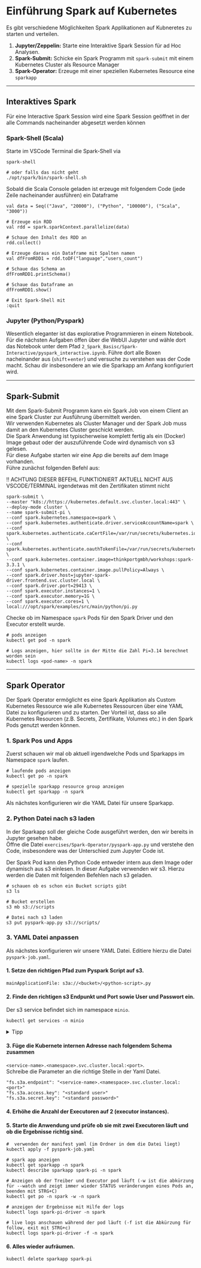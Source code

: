 # Einführung Spark auf Kubernetes

Es gibt verschiedene Möglichkeiten Spark Applikationen auf Kubneretes
zu starten und verteilen.

1. **Jupyter/Zeppelin:** Starte eine Interaktive Spark Session für ad Hoc Analysen.
2. **Spark-Submit:** Schicke ein Spark Programm mit `spark-submit` mit einem Kubernetes Cluster als Resource Manager
3. **Spark-Operator:** Erzeuge mit einer speziellen Kubernetes Resource eine `sparkapp`
---------------------------
## Interaktives Spark

Für eine Interactive Spark Session wird eine Spark Session geöffnet in der alle Commands nacheinander abgesetzt werden können

### Spark-Shell (Scala)

Starte im VSCode Terminal die Spark-Shell via

```
spark-shell

# oder falls das nicht geht
./opt/spark/bin/spark-shell.sh
```

Sobald die Scala Console geladen ist erzeuge mit folgendem Code (jede Zeile nacheinander ausführen) ein Dataframe

```
val data = Seq(("Java", "20000"), ("Python", "100000"), ("Scala", "3000"))

# Erzeuge ein RDD
val rdd = spark.sparkContext.parallelize(data)

# Schaue den Inhalt des RDD an
rdd.collect()

# Erzeuge daraus ein Dataframe mit Spalten namen
val dfFromRDD1 = rdd.toDF("language","users_count")

# Schaue das Schema an
dfFromRDD1.printSchema()

# Schaue das Dataframe an
dfFromRDD1.show()

# Exit Spark-Shell mit
:quit
```

### Jupyter (Python/Pyspark)

Wesentlich eleganter ist das explorative Programmieren in einem Notebook. Für die nächsten Aufgaben öffen über die WebUI Jupyter und wähle dort das Notebook unter dem Pfad `2_Spark_Basisc/Spark-Interactive/pyspark_interactive.ipynb`. Führe dort alle Boxen nacheinander aus (`shift`+`enter`) und versuche zu verstehen was der Code macht.
Schau dir insbesondere an wie die Sparkapp am Anfang konfiguriert wird.

---------------------------
## Spark-Submit

Mit dem Spark-Submit Programm kann ein Spark Job von einem Client an eine Spark Cluster zur Ausführung übermittelt werden.<br>
Wir verwenden Kubernetes als Cluster Manager und der Spark Job muss damit an den Kubernetes Cluster geschickt werden.<br>
Die Spark Anwendung ist typischerweise komplett fertig als ein (Docker) Image gebaut oder der auszuführende Code wird dynamisch von s3 gelesen. <br> 
Für diese Aufgabe starten wir eine App die bereits auf dem Image vorhanden.<br>
Führe zunächst folgenden Befehl aus:

!! ACHTUNG DIESER BEFEHL FUNKTIONIERT AKTUELL NICHT AUS VSCODE/TERMINAL irgendetwas mit den Zertifikaten stimmt nicht

```
spark-submit \
--master "k8s://https://kubernetes.default.svc.cluster.local:443" \
--deploy-mode cluster \
--name spark-submit-pi \
--conf spark.kubernetes.namespace=spark \
--conf spark.kubernetes.authenticate.driver.serviceAccountName=spark \
--conf spark.kubernetes.authenticate.caCertFile=/var/run/secrets/kubernetes.io/serviceaccount/ca.crt \
--conf spark.kubernetes.authenticate.oauthTokenFile=/var/run/secrets/kubernetes.io/serviceaccount/token \
--conf spark.kubernetes.container.image=thinkportgmbh/workshops:spark-3.3.1 \
--conf spark.kubernetes.container.image.pullPolicy=Always \
--conf spark.driver.host=jupyter-spark-driver.frontend.svc.cluster.local \
--conf spark.driver.port=29413 \
--conf spark.executor.instances=1 \
--conf spark.executor.memory=1G \
--conf spark.executor.cores=1 \
local:///opt/spark/examples/src/main/python/pi.py
```

Checke ob im Namespace `spark` Pods für den Spark Driver und den Executor erstellt wurde.
 <br>
```
# pods anzeigen
kubectl get pod -n spark

# Logs anzeigen, hier sollte in der Mitte die Zahl Pi=3.14 berechnet worden sein
kubectl logs <pod-name> -n spark
```
---------------------------
## Spark Operator

Der Spark Operator ermöglicht es eine Spark Applikation als Custom Kubernetes Ressource wie alle Kubernetes Ressourcen über eine YAML Datei zu konfigurieren und zu starten. Der Vorteil ist, dass so alle Kubernetes Resourcen (z.B. Secrets, Zertifikate, Volumes etc.) in den Spark Pods genutzt werden können.

### 1. Spark Pos und Apps

Zuerst schauen wir mal ob aktuell irgendwelche Pods und Sparkapps im Namespace `spark` laufen.

```
# laufende pods anzeigen
kubectl get po -n spark

# spezielle sparkapp resource group anzeigen
kubectl get sparkapp -n spark
```

Als nächstes konfigurieren wir die YAML Datei für unsere Sparkapp.

### 2. Python Datei nach s3 laden

In der Sparkapp soll der gleiche Code ausgeführt werden, den wir bereits in Jupyter gesehen habe. <br>
Öffne die Datei `exercises/Spark-Operator/pyspark-app.py` und verstehe den Code, insbesondere was der Unterschied zum Jupyter Code ist.

Der Spark Pod kann den Python Code entweder intern aus dem Image oder dynamisch aus s3 einlesen. In dieser Aufgabe verwenden wir s3. Hierzu werden die Daten mit folgenden Befehlen nach s3 geladen.

```
# schauen ob es schon ein Bucket scripts gibt
s3 ls

# Bucket erstellen
s3 mb s3://scripts

# Datei nach s3 laden
s3 put pyspark-app.py s3://scripts/
```

### 3. YAML Datei anpassen

Als nächstes konfigurieren wir unsere YAML Datei.
Editiere hierzu die Datei `pyspark-job.yaml`.

#### 1. Setze den richtigen Pfad zum Pyspark Script auf s3.

```
mainApplicationFile: s3a://<bucket>/<python-script>.py
```

#### 2. Finde den richtigen s3 Endpunkt und Port sowie User und Passwort ein.
   Der s3 service befindet sich im namespace `minio`.

```
kubectl get services -n minio
```

<details>
<summary>Tipp</summary>
<p>

Der Service heißt `minio`.

</details>
</p>


#### 3. Füge die Kubernete internen Adresse nach folgendem Schema zusammen
   `<service-name>.<namespace>.svc.cluster.local:<port>`. <br>
   Schreibe die Parameter an die richtige Stelle in der Yaml Datei.

```
"fs.s3a.endpoint": "<service-name>.<namespace>.svc.cluster.local:<port>"
"fs.s3a.access.key": "<standard user>"
"fs.s3a.secret.key": "<standard password>"
```

#### 4. Erhöhe die Anzahl der Executoren auf 2 (executor instances).

#### 5. Starte die Anwendung und prüfe ob sie mit zwei Executoren läuft und ob die Ergebnisse richtig sind.

```
#  verwenden der manifest yaml (im Ordner in dem die Datei liegt)
kubectl apply -f pyspark-job.yaml

# spark app anzeigen
kubectl get sparkapp -n spark
kubectl describe sparkapp spark-pi -n spark

# Anzeigen ob der Treiber und Executor pod läuft (-w ist die abkürzung für --watch und zeigt immer wieder STATUS veränderungen eines Pods an, beenden mit STRG+C)
kubectl get po -n spark -w -n spark

# anzeigen der Ergebnisse mit Hilfe der logs
kubectl logs spark-pi-driver -n spark

# live logs anschauen während der pod läuft (-f ist die Abkürzung für follow, exit mit STRG+c)
kubectl logs spark-pi-driver -f -n spark
```

#### 6. Alles wieder aufräumen.

```
kubectl delete sparkapp spark-pi
```
